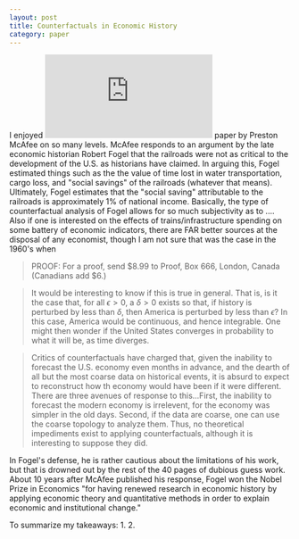 ```yaml
---
layout: post
title: Counterfactuals in Economic History
category: paper
---
```

I enjoyed ![this](https://vita.mcafee.cc/PDF/VoyageofColumbus.pdf) paper by Preston McAfee on so many levels. McAfee responds to an argument by the late economic historian Robert Fogel that the railroads were not as critical to the development of the U.S. as historians have claimed. In arguing this, Fogel estimated things such as the the value of time lost in water transportation, cargo loss, and "social savings" of the railroads (whatever that means). Ultimately, Fogel estimates that the "social saving" attributable to the railroads is approximately 1% of national income. Basically, the type of counterfactual analysis of Fogel allows for so much subjectivity as to .... Also if one is interested on the effects of trains/infrastructure spending on some battery of economic indicators, there are FAR better sources at the disposal of any economist, though I am not sure that was the case in the 1960's when 


> PROOF: For a proof, send $8.99 to Proof, Box 666, London, Canada (Canadians add $6.)

> It would be interesting to know if this is true in general. That is, is it the case that, for all $\epsilon > 0$, a $\delta > 0$ exists so that, if history is perturbed by less than $\delta$, then America is perturbed by less than $\epsilon$? In this case, America would be continuous, and hence integrable. One might then wonder if the United States converges in probability to what it will be, as time diverges. 

> Critics of counterfactuals have charged that, given the inability to forecast the U.S. economy even months in advance, and the dearth of all but the most coarse data on historical events, it is absurd to expect to reconstruct how th economy would have been if it were different. There are three avenues of response to this...First, the inability to forecast the modern economy is irrelevent, for the economy was simpler in the old days. Second, if the data are coarse, one can use the coarse topology to analyze them. Thus, no theoretical impediments exist to applying counterfactuals, although it is interesting to suppose they did. 

In Fogel's defense, he is rather cautious about the limitations of his work, but that is drowned out by the rest of the 40 pages of dubious guess work. About 10 years after McAfee published his response, Fogel won the Nobel Prize in Economics "for having renewed research in economic history by applying economic theory and quantitative methods in order to explain economic and institutional change."

To summarize my takeaways: 
1. 
2. 
